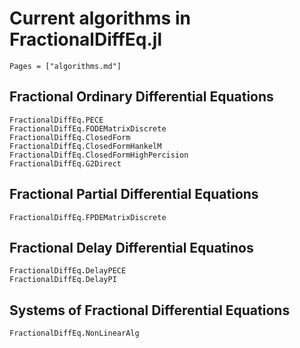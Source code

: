 # Current algorithms in FractionalDiffEq.jl

```@contents
Pages = ["algorithms.md"]
```

## Fractional Ordinary Differential Equations

```@docs
FractionalDiffEq.PECE
FractionalDiffEq.FODEMatrixDiscrete
FractionalDiffEq.ClosedForm
FractionalDiffEq.ClosedFormHankelM
FractionalDiffEq.ClosedFormHighPercision
FractionalDiffEq.G2Direct
```

## Fractional Partial Differential Equations

```@docs
FractionalDiffEq.FPDEMatrixDiscrete
```

## Fractional Delay Differential Equatinos

```@docs
FractionalDiffEq.DelayPECE
FractionalDiffEq.DelayPI
```

## Systems of Fractional Differential Equations

```@docs
FractionalDiffEq.NonLinearAlg
```